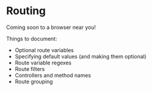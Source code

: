 # Routing

Coming soon to a browser near you!

Things to document:
* Optional route variables
* Specifying default values (and making them optional)
* Route variable regexes
* Route filters
* Controllers and method names
* Route grouping